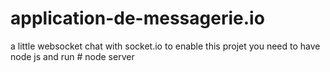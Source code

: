 # application-de-messagerie.io
a little websocket chat with socket.io
to enable this projet you need to have node js and run # node server
